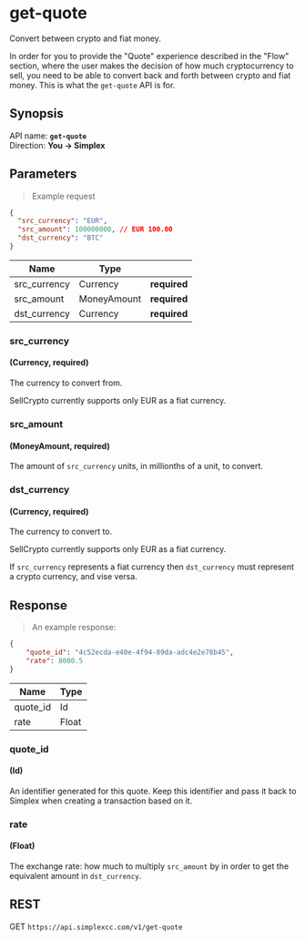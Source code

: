 # get-quote #

Convert between crypto and fiat money.

In order for you to provide the "Quote" experience described in the "Flow" section, where the user makes the decision of how much cryptocurrency to sell, you need to be able to convert back and forth between crypto and fiat money. This is what the `get-quote` API is for.

## Synopsis ##

API name: **`get-quote`**  
Direction: **You &rarr; Simplex**

## Parameters ##

> Example request

```json
{
  "src_currency": "EUR",
  "src_amount": 100000000, // EUR 100.00
  "dst_currency": "BTC"
}
```

Name         | Type        |   |
-------------| ----------- | - |
src_currency | Currency    | **required**
src_amount   | MoneyAmount | **required**
dst_currency | Currency    | **required**

### src_currency ###
#### (Currency, **required**)

The currency to convert from.

<aside class="notice">
SellCrypto currently supports only EUR as a fiat currency.
</aside>

### src_amount ###
#### (MoneyAmount, **required**)

The amount of `src_currency` units, in millionths of a unit, to convert.

### dst_currency ###
#### (Currency, **required**)

The currency to convert to.

<aside class="notice">
SellCrypto currently supports only EUR as a fiat currency.
</aside>

If `src_currency` represents a fiat currency then `dst_currency` must represent a crypto currency, and vise versa.

## Response ##

> An example response:

```json
{
    "quote_id": "4c52ecda-e40e-4f94-89da-adc4e2e78b45",
    "rate": 8000.5
}
```

Name     | Type
-------- | ----
quote_id | Id
rate     | Float

### quote_id ###
#### (Id)

An identifier generated for this quote. Keep this identifier and pass it back to Simplex when creating a transaction based on it.

### rate ###
#### (Float)

The exchange rate: how much to multiply `src_amount` by in order to get the equivalent amount in `dst_currency`.

## REST ##

<span class="http-verb http-get">GET</span> `https://api.simplexcc.com/v1/get-quote`

[modeline]: # ( vim: set ts=2 sw=2 expandtab wrap linebreak: )
